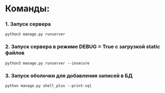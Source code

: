 # Команды:
### 1. Запуск сервера
```python3 manage.py runserver```
### 2. Запуск сервера в режиме DEBUG = True с загрузкой static файлов
```python3 manage.py runserver --insecure```
### 3. Запуск оболочки для добавления записей в БД
```python manage.py shell_plus --print-sql```

